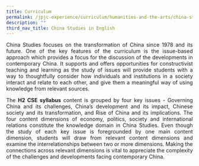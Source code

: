 ```yaml
---
title: Curriculum
permalink: /jpjc-experience/curriculum/humanities-and-the-arts/china-studies-in-english/curriculum/
description: ""
third_nav_title: China Studies in English
---
```

<div align=justify>
<p>
China Studies focuses on the transformation of China since 1978 and its future. One of the key features of the curriculum is the issue-based approach which provides a focus for the discussion of the developments in contemporary China. It supports and offers opportunities for constructivist teaching and learning as the study of issues will provide students with a way to thoughtfully consider how individuals and institutions in a society interact and relate to each other, and give them a meaningful way of using knowledge from relevant sources.</p>
<p>
The <strong>H2 CSE syllabus</strong> content is grouped by four key issues - Governing China and its challenges, China’s development and its impact, Chinese society and its transformation, and Rise of China and its implications. The four content dimensions of economy, politics, society and international relations constitute the knowledge domain in China Studies. Even though the study of each key issue is foregrounded by one main content dimension, students will draw from relevant content dimensions and examine the interrelationships between two or more dimensions. Making the connections across relevant dimensions is vital to appreciate the complexity of the challenges and developments facing contemporary China.
</p>